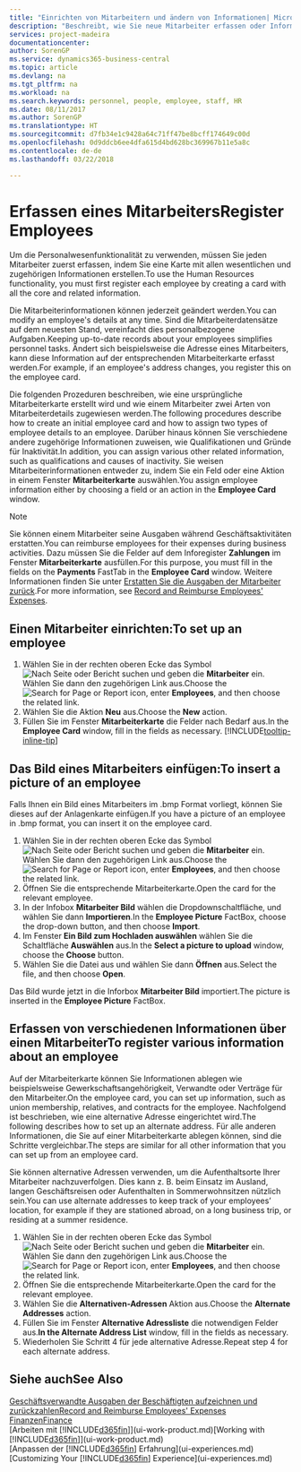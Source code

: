 ```yaml
---
title: "Einrichten von Mitarbeitern und ändern von Informationen| Microsoft Docs"
description: "Beschreibt, wie Sie neue Mitarbeiter erfassen oder Informationen für vorhandene Mitarbeiter bearbeiten."
services: project-madeira
documentationcenter: 
author: SorenGP
ms.service: dynamics365-business-central
ms.topic: article
ms.devlang: na
ms.tgt_pltfrm: na
ms.workload: na
ms.search.keywords: personnel, people, employee, staff, HR
ms.date: 08/11/2017
ms.author: SorenGP
ms.translationtype: HT
ms.sourcegitcommit: d7fb34e1c9428a64c71ff47be8bcff174649c00d
ms.openlocfilehash: 0d9ddcb6ee4dfa615d4bd628bc369967b11e5a8c
ms.contentlocale: de-de
ms.lasthandoff: 03/22/2018

---
```

# <a name="register-employees"></a><span data-ttu-id="49ca4-103">Erfassen eines Mitarbeiters</span><span class="sxs-lookup"><span data-stu-id="49ca4-103">Register Employees</span></span>
<span data-ttu-id="49ca4-104">Um die Personalwesenfunktionalität zu verwenden, müssen Sie jeden Mitarbeiter zuerst erfassen, indem Sie eine Karte mit allen wesentlichen und zugehörigen Informationen erstellen.</span><span class="sxs-lookup"><span data-stu-id="49ca4-104">To use the Human Resources functionality, you must first register each employee by creating a card with all the core and related information.</span></span>

<span data-ttu-id="49ca4-105">Die Mitarbeiterinformationen können jederzeit geändert werden.</span><span class="sxs-lookup"><span data-stu-id="49ca4-105">You can modify an employee's details at any time.</span></span> <span data-ttu-id="49ca4-106">Sind die Mitarbeiterdatensätze auf dem neuesten Stand, vereinfacht dies personalbezogene Aufgaben.</span><span class="sxs-lookup"><span data-stu-id="49ca4-106">Keeping up-to-date records about your employees simplifies personnel tasks.</span></span> <span data-ttu-id="49ca4-107">Ändert sich beispielsweise die Adresse eines Mitarbeiters, kann diese Information auf der entsprechenden Mitarbeiterkarte erfasst werden.</span><span class="sxs-lookup"><span data-stu-id="49ca4-107">For example, if an employee's address changes, you register this on the employee card.</span></span>

<span data-ttu-id="49ca4-108">Die folgenden Prozeduren beschreiben, wie eine ursprüngliche Mitarbeiterkarte erstellt wird und wie einem Mitarbeiter zwei Arten von Mitarbeiterdetails zugewiesen werden.</span><span class="sxs-lookup"><span data-stu-id="49ca4-108">The following procedures describe how to create an initial employee card and how to assign two types of employee details to an employee.</span></span> <span data-ttu-id="49ca4-109">Darüber hinaus können Sie verschiedene andere zugehörige Informationen zuweisen, wie Qualifikationen und Gründe für Inaktivität.</span><span class="sxs-lookup"><span data-stu-id="49ca4-109">In addition, you can assign various other related information, such as qualifications and causes of inactivity.</span></span> <span data-ttu-id="49ca4-110">Sie weisen Mitarbeiterinformationen entweder zu, indem Sie ein Feld oder eine Aktion in einem Fenster **Mitarbeiterkarte** auswählen.</span><span class="sxs-lookup"><span data-stu-id="49ca4-110">You assign employee information either by choosing a field or an action in the **Employee Card** window.</span></span>

> [!NOTE]  
> <span data-ttu-id="49ca4-111">Sie können einem Mitarbeiter seine Ausgaben während Geschäftsaktivitäten erstatten.</span><span class="sxs-lookup"><span data-stu-id="49ca4-111">You can reimburse employees for their expenses during business activities.</span></span> <span data-ttu-id="49ca4-112">Dazu müssen Sie die Felder auf dem Inforegister **Zahlungen** im Fenster **Mitarbeiterkarte** ausfüllen.</span><span class="sxs-lookup"><span data-stu-id="49ca4-112">For this purpose, you must fill in the fields on the **Payments** FastTab in the **Employee Card** window.</span></span> <span data-ttu-id="49ca4-113">Weitere Informationen finden Sie unter [Erstatten Sie die Ausgaben der Mitarbeiter zurück](finance-how-record-reimburse-employee-expenses.md).</span><span class="sxs-lookup"><span data-stu-id="49ca4-113">For more information, see [Record and Reimburse Employees' Expenses](finance-how-record-reimburse-employee-expenses.md).</span></span>

## <a name="to-set-up-an-employee"></a><span data-ttu-id="49ca4-114">Einen Mitarbeiter einrichten:</span><span class="sxs-lookup"><span data-stu-id="49ca4-114">To set up an employee</span></span>
1. <span data-ttu-id="49ca4-115">Wählen Sie in der rechten oberen Ecke das Symbol ![Nach Seite oder Bericht suchen](media/ui-search/search_small.png "Nach Seite oder Bericht suchen") und geben die **Mitarbeiter** ein. Wählen Sie dann den zugehörigen Link aus.</span><span class="sxs-lookup"><span data-stu-id="49ca4-115">Choose the ![Search for Page or Report](media/ui-search/search_small.png "Search for Page or Report icon") icon, enter **Employees**, and then choose the related link.</span></span>
2. <span data-ttu-id="49ca4-116">Wählen Sie die Aktion **Neu** aus.</span><span class="sxs-lookup"><span data-stu-id="49ca4-116">Choose the **New** action.</span></span>
3. <span data-ttu-id="49ca4-117">Füllen Sie im Fenster **Mitarbeiterkarte** die Felder nach Bedarf aus.</span><span class="sxs-lookup"><span data-stu-id="49ca4-117">In the **Employee Card** window, fill in the fields as necessary.</span></span> [!INCLUDE[tooltip-inline-tip](includes/tooltip-inline-tip_md.md)]

## <a name="to-insert-a-picture-of-an-employee"></a><span data-ttu-id="49ca4-118">Das Bild eines Mitarbeiters einfügen:</span><span class="sxs-lookup"><span data-stu-id="49ca4-118">To insert a picture of an employee</span></span>
<span data-ttu-id="49ca4-119">Falls Ihnen ein Bild eines Mitarbeiters im .bmp Format vorliegt, können Sie dieses auf der Anlagenkarte einfügen.</span><span class="sxs-lookup"><span data-stu-id="49ca4-119">If you have a picture of an employee in .bmp format, you can insert it on the employee card.</span></span>

1. <span data-ttu-id="49ca4-120">Wählen Sie in der rechten oberen Ecke das Symbol ![Nach Seite oder Bericht suchen](media/ui-search/search_small.png "Nach Seite oder Bericht suchen") und geben die **Mitarbeiter** ein. Wählen Sie dann den zugehörigen Link aus.</span><span class="sxs-lookup"><span data-stu-id="49ca4-120">Choose the ![Search for Page or Report](media/ui-search/search_small.png "Search for Page or Report icon") icon, enter **Employees**, and then choose the related link.</span></span>
2. <span data-ttu-id="49ca4-121">Öffnen Sie die entsprechende Mitarbeiterkarte.</span><span class="sxs-lookup"><span data-stu-id="49ca4-121">Open the card for the relevant employee.</span></span>
3. <span data-ttu-id="49ca4-122">In der Infobox **Mitarbeiter Bild** wählen die Dropdownschaltfläche, und wählen Sie dann **Importieren**.</span><span class="sxs-lookup"><span data-stu-id="49ca4-122">In the **Employee Picture** FactBox, choose the drop-down button, and then choose **Import**.</span></span>
4. <span data-ttu-id="49ca4-123">Im Fenster **Ein Bild zum Hochladen auswählen** wählen Sie die Schaltfläche **Auswählen** aus.</span><span class="sxs-lookup"><span data-stu-id="49ca4-123">In the **Select a picture to upload** window, choose the **Choose** button.</span></span>
5. <span data-ttu-id="49ca4-124">Wählen Sie die Datei aus und wählen Sie dann **Öffnen** aus.</span><span class="sxs-lookup"><span data-stu-id="49ca4-124">Select the file, and then choose **Open**.</span></span>

<span data-ttu-id="49ca4-125">Das Bild wurde jetzt in die Inforbox **Mitarbeiter Bild** importiert.</span><span class="sxs-lookup"><span data-stu-id="49ca4-125">The picture is inserted in the **Employee Picture** FactBox.</span></span>

## <a name="to-register-various-information-about-an-employee"></a><span data-ttu-id="49ca4-126">Erfassen von verschiedenen Informationen über einen Mitarbeiter</span><span class="sxs-lookup"><span data-stu-id="49ca4-126">To register various information about an employee</span></span>
<span data-ttu-id="49ca4-127">Auf der Mitarbeiterkarte können Sie Informationen ablegen wie beispielsweise Gewerkschaftsangehörigkeit, Verwandte oder Verträge für den Mitarbeiter.</span><span class="sxs-lookup"><span data-stu-id="49ca4-127">On the employee card, you can set up information, such as union membership, relatives, and contracts for the employee.</span></span> <span data-ttu-id="49ca4-128">Nachfolgend ist beschrieben, wie eine alternative Adresse eingerichtet wird.</span><span class="sxs-lookup"><span data-stu-id="49ca4-128">The following describes how to set up an alternate address.</span></span> <span data-ttu-id="49ca4-129">Für alle anderen Informationen, die Sie auf einer Mitarbeiterkarte ablegen können, sind die Schritte vergleichbar.</span><span class="sxs-lookup"><span data-stu-id="49ca4-129">The steps are similar for all other information that you can set up from an employee card.</span></span>

<span data-ttu-id="49ca4-130">Sie können alternative Adressen verwenden, um die Aufenthaltsorte Ihrer Mitarbeiter nachzuverfolgen. Dies kann z. B. beim Einsatz im Ausland, langen Geschäftsreisen oder Aufenthalten in Sommerwohnsitzen nützlich sein.</span><span class="sxs-lookup"><span data-stu-id="49ca4-130">You can use alternate addresses to keep track of your employees’ location, for example if they are stationed abroad, on a long business trip, or residing at a summer residence.</span></span>

1. <span data-ttu-id="49ca4-131">Wählen Sie in der rechten oberen Ecke das Symbol ![Nach Seite oder Bericht suchen](media/ui-search/search_small.png "Nach Seite oder Bericht suchen") und geben die **Mitarbeiter** ein. Wählen Sie dann den zugehörigen Link aus.</span><span class="sxs-lookup"><span data-stu-id="49ca4-131">Choose the ![Search for Page or Report](media/ui-search/search_small.png "Search for Page or Report icon") icon, enter **Employees**, and then choose the related link.</span></span>
2. <span data-ttu-id="49ca4-132">Öffnen Sie die entsprechende Mitarbeiterkarte.</span><span class="sxs-lookup"><span data-stu-id="49ca4-132">Open the card for the relevant employee.</span></span>
3. <span data-ttu-id="49ca4-133">Wählen Sie die **Alternativen-Adressen** Aktion aus.</span><span class="sxs-lookup"><span data-stu-id="49ca4-133">Choose the **Alternate Addresses** action.</span></span>
4. <span data-ttu-id="49ca4-134">Füllen Sie im Fenster **Alternative Adressliste** die notwendigen Felder aus.</span><span class="sxs-lookup"><span data-stu-id="49ca4-134">**In the Alternate Address List** window, fill in the fields as necessary.</span></span>
5. <span data-ttu-id="49ca4-135">Wiederholen Sie Schritt 4 für jede alternative Adresse.</span><span class="sxs-lookup"><span data-stu-id="49ca4-135">Repeat step 4 for each alternate address.</span></span>

## <a name="see-also"></a><span data-ttu-id="49ca4-136">Siehe auch</span><span class="sxs-lookup"><span data-stu-id="49ca4-136">See Also</span></span>
[<span data-ttu-id="49ca4-137">Geschäftsverwandte Ausgaben der Beschäftigten aufzeichnen und zurückzahlen</span><span class="sxs-lookup"><span data-stu-id="49ca4-137">Record and Reimburse Employees' Expenses</span></span>](finance-how-record-reimburse-employee-expenses.md)  
[<span data-ttu-id="49ca4-138">Finanzen</span><span class="sxs-lookup"><span data-stu-id="49ca4-138">Finance</span></span>](finance.md)  
<span data-ttu-id="49ca4-139">[Arbeiten mit [!INCLUDE[d365fin](includes/d365fin_md.md)]](ui-work-product.md)</span><span class="sxs-lookup"><span data-stu-id="49ca4-139">[Working with [!INCLUDE[d365fin](includes/d365fin_md.md)]](ui-work-product.md)</span></span>  
<span data-ttu-id="49ca4-140">[Anpassen der [!INCLUDE[d365fin](includes/d365fin_md.md)] Erfahrung](ui-experiences.md)</span><span class="sxs-lookup"><span data-stu-id="49ca4-140">[Customizing Your [!INCLUDE[d365fin](includes/d365fin_md.md)] Experience](ui-experiences.md)</span></span>

